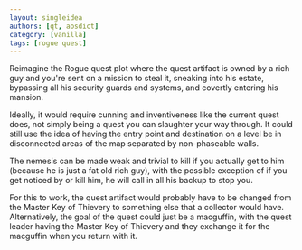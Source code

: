 ```yaml
---
layout: singleidea
authors: [qt, aosdict]
category: [vanilla]
tags: [rogue quest]
---
```

Reimagine the Rogue quest plot where the quest artifact is owned by a rich guy
and you're sent on a mission to steal it, sneaking into his estate, bypassing
all his security guards and systems, and covertly entering his mansion.

Ideally, it would require cunning and inventiveness like the current quest
does, not simply being a quest you can slaughter your way through. It could
still use the idea of having the entry point and destination on a level be in
disconnected areas of the map separated by non-phaseable walls.

The nemesis can be made weak and trivial to kill if you actually get to him
(because he is just a fat old rich guy), with the possible exception of if you
get noticed by or kill him, he will call in all his backup to stop you.

For this to work, the quest artifact would probably have to be changed from the
Master Key of Thievery to something else that a collector would have.
Alternatively, the goal of the quest could just be a macguffin, with the quest
leader having the Master Key of Thievery and they exchange it for the macguffin
when you return with it.
